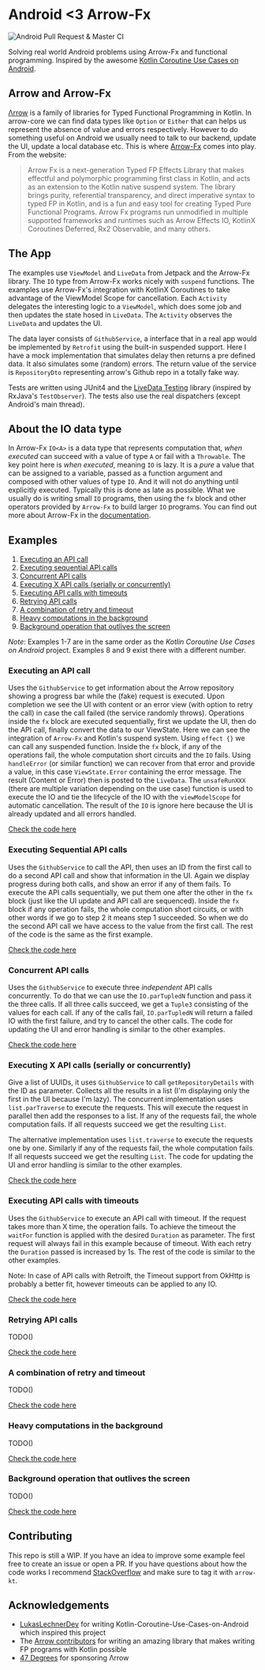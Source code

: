 # Android <3 Arrow-Fx

![Android Pull Request & Master CI](https://github.com/LordRaydenMK/Android-Fx/workflows/Android%20Pull%20Request%20&%20Master%20CI/badge.svg)

Solving real world Android problems using Arrow-Fx and functional programming. Inspired by the awesome [Kotlin Coroutine Use Cases on Android][coroutines-android].

## Arrow and Arrow-Fx

[Λrrow][arrow] is a family of libraries for Typed Functional Programming in Kotlin. In arrow-core we can find data types like `Option` or `Either` that can helps us represent the absence of value and errors respectively. However to do something useful on Android we usually need to talk to our backend, update the UI, update a local database etc. This is where [Arrow-Fx][arrow-fx] comes into play. From the website:

> Arrow Fx is a next-generation Typed FP Effects Library that makes effectful and polymorphic programming first class in Kotlin, and acts as an extension to the Kotlin native suspend system.
> The library brings purity, referential transparency, and direct imperative syntax to typed FP in Kotlin, and is a fun and easy tool for creating Typed Pure Functional Programs. 
> Arrow Fx programs run unmodified in multiple supported frameworks and runtimes such as Arrow Effects IO, KotlinX Coroutines Deferred, Rx2 Observable, and many others.

## The App

The examples use `ViewModel` and `LiveData` from Jetpack and the Arrow-Fx library. The `IO` type from Arrow-Fx works nicely with `suspend` functions. The examples use Arrow-Fx's integration with KotlinX Coroutines to take advantage of the ViewModel Scope for cancellation. Each `Activity` delegates the interesting logic to a `ViewModel`, which does some job and then updates the state hosed in `LiveData`. The `Activity` observes the `LiveData` and updates the UI.

The data layer consists of `GithubService`, a interface that in a real app would be implemented by `Retrofit` using the built-in suspended support. Here I have a mock implementation that simulates delay then returns a pre defined data. It also simulates some (random) errors. The return value of the service is `RepositoryDto` representing arrow's Github repo in a totally fake way.

Tests are written using JUnit4 and the [LiveData Testing][livedata-testing] library (inspired by RxJava's `TestObserver`). The tests also use the real dispatchers (except Android's main thread).

## About the IO<A> data type

In Arrow-Fx `IO<A>` is a data type that represents computation that, *when executed* can succeed with a value of type `A` or fail with a `Throwable`. The key point here is *when executed*, meaning `IO` is lazy. It is a *pure* a value that can be assigned to a variable, passed as a function argument and composed with other values of type `IO`. And it will not do anything until explicitly executed. Typically this is done as late as possible. What we usually do is writing small `IO` programs, then using the `fx` block and other operators provided by `Arrow-Fx` to build larger `IO` programs. You can find out more about Arrow-Fx in the [documentation][arrow-fx].

## Examples

1. [Executing an API call](#executing-an-api-call)
2. [Executing sequential API calls](#executing-sequential-api-calls)
3. [Concurrent API calls](#concurrent-api-calls)
4. [Executing X API calls (serially or concurrently)](#executing-x-api-calls-serially-or-concurrently)
5. [Executing API calls with timeouts](#executing-api-calls-with-timeouts)
6. [Retrying API calls](#retrying-api-calls)
7. [A combination of retry and timeout](#a-combination-of-retry-and-timeout)
8. [Heavy computations in the background](#heavy-computations-in-the-background)
9. [Background operation that outlives the screen](#background-operation-that-outlives-the-screen)

*Note*: Examples 1-7 are in the same order as the *Kotlin Coroutine Use Cases on Android* project. Examples 8 and 9 exist there with a different number.

### Executing an API call

Uses the `GithubService` to get information about the Arrow repository showing a progress bar while the (fake) request is executed. Upon completion we see the UI with content or an error view (with option to retry the call) in case the call failed (the service randomly throws). 
Operations inside the `fx` block are executed sequentially, first we update the UI, then do the API call, finally convert the data to our ViewState. Here we can see the integration of `Arrow-Fx` and Kotlin's suspend system. Using `effect {}` we can call any suspended function. Inside the `fx` block, if any of the operations fail, the whole computation short circuits and the `IO` fails. Using `handleError` (or similar function) we can recover from that error and provide a value, in this case `ViewState.Error` containing the error message. The result (Content or Error) then is posted to the `LiveData`. The `unsafeRunXXX` (there are multiple variation depending on the use case) function is used to execute the IO and tie the lifecycle of the IO with the `viewModelScope` for automatic cancellation. The result of the `IO` is ignore here because the UI is already updated and all errors handled.

[Check the code here][ex-01]

### Executing Sequential API calls

Uses the `GithubService` to call the API, then uses an ID from the first call to do a second API call and show that information in the UI. Again we display progress during both calls, and show an error if any of them fails. To execute the API calls sequentially, we put them one after the other in the `fx` block (just like the UI update and API call are sequenced). Inside the `fx` block if any operation fails, the whole computation short circuits, or with other words if we go to step 2 it means step 1 succeeded. So when we do the second API call we have access to the value from the first call. The rest of the code is the same as the first example.

[Check the code here][ex-02]

###  Concurrent API calls

Uses the `GithubService` to execute three *independent* API calls concurrently. To do that we can use the `IO.parTupledN` function and pass it the three calls. If all three calls succeed, we get a `Tuple3` consisting of the values for each call. If any of the calls fail, `IO.parTupledN` will return a failed IO with the first failure, and try to cancel the other calls. The code for updating the UI and error handling is similar to the other examples.

[Check the code here][ex-03]

### Executing X API calls (serially or concurrently)

Give a list of UUIDs, it uses `GithubService` to call `getRepositoryDetails` with the ID as parameter. Collects all the results in a list (I'm displaying only the first in the UI because I'm lazy). The concurrent implementation uses `list.parTraverse` to execute the requests. This will execute the request in parallel then add the responses to a list. If any of the requests fail, the whole computation fails. If all requests succeed we get the resulting `List`. 

The alternative implementation uses `list.traverse` to execute the requests one by one. Similarly if any of the requests fail, the whole computation fails. If all requests succeed we get the resulting `List`. The code for updating the UI and error handling is similar to the other examples.

[Check the code here][ex-04]
    
### Executing API calls with timeouts

Uses the `GithubService` to execute an API call with timeout. If the request takes more than X time, the operation fails. To achieve the timeout the `waitFor` function is applied with the desired `Duration` as parameter. The first request will always fail in this example because of timeout. With each retry the `Duration` passed is increased by 1s. The rest of the code is similar to the other examples.

Note: In case of API calls with Retroift, the Timeout support from OkHttp is probably a better fit, however timeouts can be applied to any IO.

[Check the code here][ex-05]
    
### Retrying API calls

TODO()

[Check the code here][ex-06]

### A combination of retry and timeout

TODO()

[Check the code here][ex-07]

### Heavy computations in the background

TODO()

[Check the code here][ex-08]

### Background operation that outlives the screen

TODO()

[Check the code here][ex-09]

## Contributing

This repo is still a WIP. If you have an idea to improve some example feel free to create an issue or open a PR. If you have questions about how the code works I recommend [StackOverflow][so-arrow] and make sure to tag it with `arrow-kt`.

## Acknowledgements

- [LukasLechnerDev](https://github.com/LukasLechnerDev) for writing Kotlin-Coroutine-Use-Cases-on-Android which inspired this project
- The [Arrow contributors](https://github.com/arrow-kt/arrow/graphs/contributors) for writing an amazing library that makes writing FP programs with Kotlin possible
- [47 Degrees](https://www.47deg.com/) for sponsoring Λrrow


[coroutines-android]: https://github.com/LukasLechnerDev/Kotlin-Coroutine-Use-Cases-on-Android
[arrow]: https://arrow-kt.io/
[arrow-fx]: https://arrow-kt.io/docs/fx/
[livedata-testing]: https://github.com/jraska/livedata-testing
[ex-01]: /app/src/main/java/io/github/lordraydenmk/android_fx/example01/SingleApiCallViewModel.kt
[ex-02]: /app/src/main/java/io/github/lordraydenmk/android_fx/example02/SequentialApiCallsViewModel.kt
[ex-03]: /app/src/main/java/io/github/lordraydenmk/android_fx/example03/ConcurrentApiCallsViewModel.kt
[ex-04]: /app/src/main/java/io/github/lordraydenmk/android_fx/example04/MultipleNetworkRequestsViewModel.kt
[ex-05]: /app/src/main/java/io/github/lordraydenmk/android_fx/example05/RequestWithTimeoutViewModel.kt
[ex-06]: /app/src/main/java/io/github/lordraydenmk/android_fx/example06/RetryingViewModel.kt
[ex-07]: /app/src/main/java/io/github/lordraydenmk/android_fx/example07/RetryAndTimeoutViewModel.kt
[ex-08]: /app/src/main/java/io/github/lordraydenmk/android_fx/example08/ComputeInBackgroundViewModel.kt
[ex-09]: /app/src/main/java/io/github/lordraydenmk/android_fx/example09/OutliveScreenViewModel.kt
[so-arrow]: https://stackoverflow.com/questions/tagged/arrow-kt
